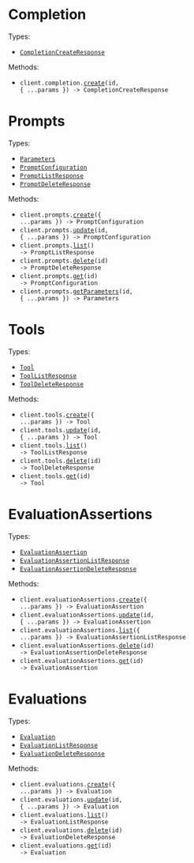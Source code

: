 # Completion

Types:

- <code><a href="./src/resources/completion.ts">CompletionCreateResponse</a></code>

Methods:

- <code title="post /sdk/v1/prompts/{id}/completion">client.completion.<a href="./src/resources/completion.ts">create</a>(id, { ...params }) -> CompletionCreateResponse</code>

# Prompts

Types:

- <code><a href="./src/resources/prompts.ts">Parameters</a></code>
- <code><a href="./src/resources/prompts.ts">PromptConfiguration</a></code>
- <code><a href="./src/resources/prompts.ts">PromptListResponse</a></code>
- <code><a href="./src/resources/prompts.ts">PromptDeleteResponse</a></code>

Methods:

- <code title="post /sdk/v1/prompts">client.prompts.<a href="./src/resources/prompts.ts">create</a>({ ...params }) -> PromptConfiguration</code>
- <code title="put /sdk/v1/prompts/{id}">client.prompts.<a href="./src/resources/prompts.ts">update</a>(id, { ...params }) -> PromptConfiguration</code>
- <code title="get /sdk/v1/prompts">client.prompts.<a href="./src/resources/prompts.ts">list</a>() -> PromptListResponse</code>
- <code title="delete /sdk/v1/prompts/{id}">client.prompts.<a href="./src/resources/prompts.ts">delete</a>(id) -> PromptDeleteResponse</code>
- <code title="get /sdk/v1/prompts/{id}">client.prompts.<a href="./src/resources/prompts.ts">get</a>(id) -> PromptConfiguration</code>
- <code title="post /sdk/v1/prompts/{id}">client.prompts.<a href="./src/resources/prompts.ts">getParameters</a>(id, { ...params }) -> Parameters</code>

# Tools

Types:

- <code><a href="./src/resources/tools.ts">Tool</a></code>
- <code><a href="./src/resources/tools.ts">ToolListResponse</a></code>
- <code><a href="./src/resources/tools.ts">ToolDeleteResponse</a></code>

Methods:

- <code title="post /sdk/v1/tools">client.tools.<a href="./src/resources/tools.ts">create</a>({ ...params }) -> Tool</code>
- <code title="put /sdk/v1/tools/{id}">client.tools.<a href="./src/resources/tools.ts">update</a>(id, { ...params }) -> Tool</code>
- <code title="get /sdk/v1/tools">client.tools.<a href="./src/resources/tools.ts">list</a>() -> ToolListResponse</code>
- <code title="delete /sdk/v1/tools/{id}">client.tools.<a href="./src/resources/tools.ts">delete</a>(id) -> ToolDeleteResponse</code>
- <code title="get /sdk/v1/tools/{id}">client.tools.<a href="./src/resources/tools.ts">get</a>(id) -> Tool</code>

# EvaluationAssertions

Types:

- <code><a href="./src/resources/evaluation-assertions.ts">EvaluationAssertion</a></code>
- <code><a href="./src/resources/evaluation-assertions.ts">EvaluationAssertionListResponse</a></code>
- <code><a href="./src/resources/evaluation-assertions.ts">EvaluationAssertionDeleteResponse</a></code>

Methods:

- <code title="post /sdk/v1/evaluation-assertions">client.evaluationAssertions.<a href="./src/resources/evaluation-assertions.ts">create</a>({ ...params }) -> EvaluationAssertion</code>
- <code title="put /sdk/v1/evaluation-assertions/{id}">client.evaluationAssertions.<a href="./src/resources/evaluation-assertions.ts">update</a>(id, { ...params }) -> EvaluationAssertion</code>
- <code title="get /sdk/v1/evaluation-assertions">client.evaluationAssertions.<a href="./src/resources/evaluation-assertions.ts">list</a>({ ...params }) -> EvaluationAssertionListResponse</code>
- <code title="delete /sdk/v1/evaluation-assertions/{id}">client.evaluationAssertions.<a href="./src/resources/evaluation-assertions.ts">delete</a>(id) -> EvaluationAssertionDeleteResponse</code>
- <code title="get /sdk/v1/evaluation-assertions/{id}">client.evaluationAssertions.<a href="./src/resources/evaluation-assertions.ts">get</a>(id) -> EvaluationAssertion</code>

# Evaluations

Types:

- <code><a href="./src/resources/evaluations.ts">Evaluation</a></code>
- <code><a href="./src/resources/evaluations.ts">EvaluationListResponse</a></code>
- <code><a href="./src/resources/evaluations.ts">EvaluationDeleteResponse</a></code>

Methods:

- <code title="post /sdk/v1/evaluations">client.evaluations.<a href="./src/resources/evaluations.ts">create</a>({ ...params }) -> Evaluation</code>
- <code title="put /sdk/v1/evaluations/{id}">client.evaluations.<a href="./src/resources/evaluations.ts">update</a>(id, { ...params }) -> Evaluation</code>
- <code title="get /sdk/v1/evaluations">client.evaluations.<a href="./src/resources/evaluations.ts">list</a>() -> EvaluationListResponse</code>
- <code title="delete /sdk/v1/evaluations/{id}">client.evaluations.<a href="./src/resources/evaluations.ts">delete</a>(id) -> EvaluationDeleteResponse</code>
- <code title="get /sdk/v1/evaluations/{id}">client.evaluations.<a href="./src/resources/evaluations.ts">get</a>(id) -> Evaluation</code>
